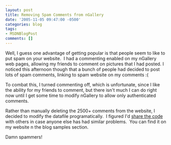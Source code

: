 ```yaml
---
layout: post
title: Removing Spam Comments from nGallery
date: '2005-11-05 09:47:00 -0500'
categories: blog
tags:
- MSDNBlogPost
comments: []
---
```


Well, I guess one advantage of getting popular is that people seem to like to put spam on your website.  I had a commenting enabled on my nGallery web pages, allowing my friends to comment on pictures that I had posted. I noticed this afternoon though that a bunch of people had decided to post lots of spam comments, linking to spam website on my comments :(

To combat this, I turned commenting off, which is unfortunate, since I like the ability for my friends to comment, but there isn't much I can do right now until I get some time to modify nGallery to allow only authenticated comments.  

Rather than manually deleting the 2500+ comments from the website, I decided to modify the datafile programatically.  I figured I'd [share the code](http://www.nocommonground.com/blogsamples/ngalclean.txt) with others in case anyone else has had similar problems.  You can find it on my website n the blog samples section.

Damn spammers!